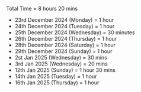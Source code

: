 Total Time = 8 hours 20 mins

- 23rd December 2024 (Monday) = 1 hour
- 24th December 2024 (Tuesday) = 1 hour
- 25th December 2024 (Wednesday) = 30 minutes
- 26th December 2024 (Thursday) = 1 hour
- 28th December 2024 (Saturday) = 1 hour
- 29th December 2024 (Sunday) = 1 hour
- 2st Jan 2025 (Wednesday) = 30 mins
- 3rd Jan 2025 (Wednesday) = 20 mins
- 12th Jan 2025 (Sunday) = 1 hour 30 mins
- 14th Jan 2025 (Tuesday) = 1 hour
- 16th Jan 2025 (Thursday) = 1 hour
